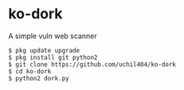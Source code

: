 # ko-dork
A simple vuln web scanner

```
$ pkg update upgrade
$ pkg install git python2
$ git clone https://github.com/uchil404/ko-dork
$ cd ko-dork
$ python2 dork.py
```

